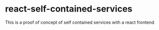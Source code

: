 # react-self-contained-services
This is a proof of concept of self contained services with a react frontend
